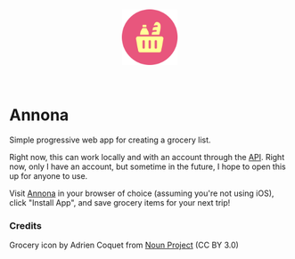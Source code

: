 <div style="text-align: center;">
<br />
<br />
<img src="https://raw.githubusercontent.com/RobRotell/annona/main/public/favicon.svg" width="100" height="100" style="display: block; margin: 0 auto;" />
<br />
<br />
</div>

# Annona
Simple progressive web app for creating a grocery list.

Right now, this can work locally and with an account through the [API](https://github.com/RobRotell/annona-api). Right now, only I have an account, but sometime in the future, I hope to open this up for anyone to use.

Visit [Annona](https://annona.robr.app/) in your browser of choice (assuming you're not using iOS), click "Install App", and save grocery items for your next trip! 

### Credits

Grocery icon by Adrien Coquet from [Noun Project](https://thenounproject.com/browse/icons/term/grocery/) (CC BY 3.0)

